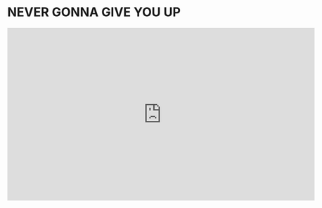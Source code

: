


<html>
<body>
<h1>NEVER GONNA GIVE YOU UP</h1>

</body><iframe width="699" height="393" src="https://www.youtube.com/embed/dQw4w9WgXcQ?autoplay=1" title="Rick Astley - Never Gonna Give You Up (Official Music Video)" frameborder="0" allow="accelerometer; autoplay; clipboard-write; encrypted-media; gyroscope; picture-in-picture" allowfullscreen></iframe>
</html>
